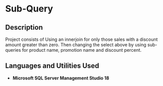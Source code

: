 # Sub-Query

<h2>Description</h2>
Project consists of Using an innerjoin for only those sales with a discount amount greater than zero. Then changing the select above by using sub-queries for product name, promotion name and discount percent.
<br />


<h2>Languages and Utilities Used</h2>

- <b>Microsoft SQL Server Management Studio 18</b> 

